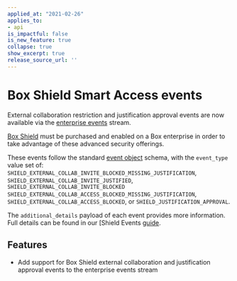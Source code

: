 ```yaml
---
applied_at: "2021-02-26"
applies_to: 
- api
is_impactful: false
is_new_feature: true
collapse: true
show_excerpt: true
release_source_url: ''
---
```


# Box Shield Smart Access events


External collaboration restriction and justification approval events are now
available via the [enterprise events][events] stream. 

[Box Shield][box-shield] must be purchased and enabled on a Box enterprise in
order to take advantage of these advanced security offerings.

<!-- more -->

These events follow the standard [event object][eo] schema, with the
`event_type` value set of:
`SHIELD_EXTERNAL_COLLAB_INVITE_BLOCKED_MISSING_JUSTIFICATION`, 
`SHIELD_EXTERNAL_COLLAB_INVITE_JUSTIFIED`, 
`SHIELD_EXTERNAL_COLLAB_INVITE_BLOCKED`
`SHIELD_EXTERNAL_COLLAB_ACCESS_BLOCKED_MISSING_JUSTIFICATION`,
`SHIELD_EXTERNAL_COLLAB_ACCESS_BLOCKED`, or
`SHIELD_JUSTIFICATION_APPROVAL`.

The `additional_details` payload of each event provides more information. Full
details can be found in our [Shield Events [guide][saguide].


## Features

* Add support for Box Shield external collaboration and justification approval 
events to the enterprise events stream


[box-shield]: https://www.box.com/shield
[eo]: r://event/
[events]: g://events/enterprise-events/for-enterprise/
[saguide]:g://events/event-triggers/shield-alert-events/#smart-access